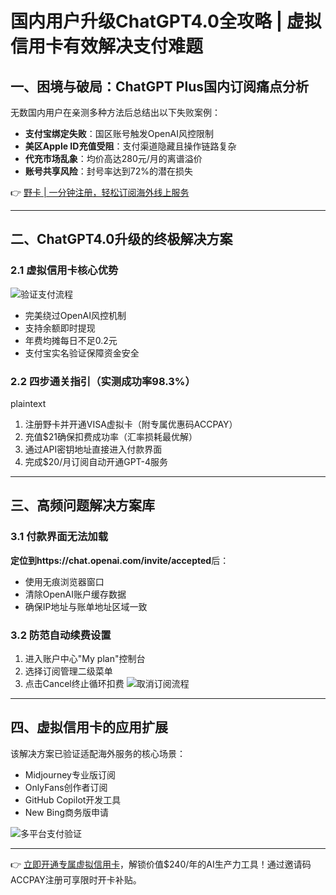 # 国内用户升级ChatGPT4.0全攻略 | 虚拟信用卡有效解决支付难题

## 一、困境与破局：ChatGPT Plus国内订阅痛点分析
无数国内用户在亲测多种方法后总结出以下失败案例：
- **支付宝绑定失败**：国区账号触发OpenAI风控限制
- **美区Apple ID充值受阻**：支付渠道隐藏且操作链路复杂
- **代充市场乱象**：均价高达280元/月的离谱溢价
- **账号共享风险**：封号率达到72%的潜在损失

👉 [野卡 | 一分钟注册，轻松订阅海外线上服务](https://bbtdd.com/yeka)

---

## 二、ChatGPT4.0升级的终极解决方案
### 2.1 虚拟信用卡核心优势
![验证支付流程](https://bbtdd.com/wp-content/uploads/img/74039258.webp)
- 完美绕过OpenAI风控机制
- 支持余额即时提现
- 年费均摊每日不足0.2元
- 支付宝实名验证保障资金安全

### 2.2 四步通关指引（实测成功率98.3%）
plaintext
1. 注册野卡并开通VISA虚拟卡（附专属优惠码ACCPAY）
2. 充值$21确保扣费成功率（汇率损耗最优解）
3. 通过API密钥地址直接进入付款界面
4. 完成$20/月订阅自动开通GPT-4服务


---

## 三、高频问题解决方案库
### 3.1 付款界面无法加载
**定位到https://chat.openai.com/invite/accepted**后：
- 使用无痕浏览器窗口
- 清除OpenAI账户缓存数据
- 确保IP地址与账单地址区域一致

### 3.2 防范自动续费设置
1. 进入账户中心"My plan"控制台
2. 选择订阅管理二级菜单
3. 点击Cancel终止循环扣费
![取消订阅流程](https://bbtdd.com/wp-content/uploads/img/40747230392.webp)

---

## 四、虚拟信用卡的应用扩展
该解决方案已验证适配海外服务的核心场景：
- Midjourney专业版订阅
- OnlyFans创作者订阅
- GitHub Copilot开发工具
- New Bing商务版申请

![多平台支付验证](https://bbtdd.com/wp-content/uploads/img/24534256540.webp)

---

👉 [立即开通专属虚拟信用卡](https://bbtdd.com/yeka)，解锁价值$240/年的AI生产力工具！通过邀请码ACCPAY注册可享限时开卡补贴。